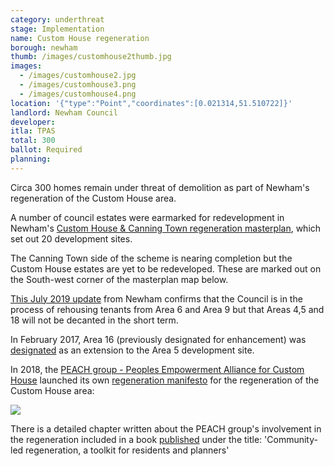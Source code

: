 ```yaml
---
category: underthreat
stage: Implementation
name: Custom House regeneration
borough: newham
thumb: /images/customhouse2thumb.jpg
images:
  - /images/customhouse2.jpg
  - /images/customhouse3.png
  - /images/customhouse4.png
location: '{"type":"Point","coordinates":[0.021314,51.510722]}'
landlord: Newham Council
developer:
itla: TPAS
total: 300
ballot: Required
planning:
---
```

Circa 300 homes remain under threat of demolition as part of Newham's regeneration of the Custom House area.

A number of council estates were earmarked for redevelopment in Newham's [Custom House & Canning Town regeneration masterplan](https://www.newham.gov.uk/Documents/Environment%20and%20planning/CanningTownCustomHouseAdoptedSPD2008%5B1%5D.pdf), which set out 20 development sites.

The Canning Town side of the scheme is nearing completion but the Custom House estates are yet to be redeveloped. These are marked out on the South-west corner of the masterplan map below.

<a href="/images/canningtownspd.png" class="img-fluid rounded img-thumbnail">

[This July 2019 update](https://www.newham.gov.uk/Documents/Environment%20and%20planning/CustomHouseRegenerationFAQs.pdf) from Newham confirms that the Council is in the process of rehousing tenants from Area 6 and Area 9 but that Areas 4,5 and 18 will not be decanted in the short term. 

In February 2017, Area 16 (previously designated for enhancement) was [designated](https://www.newham.gov.uk/Documents/Environment%20and%20planning/LPRIssuesOptionPart2.pdf) as an extension to the Area 5 development site.

In 2018, the [PEACH group - Peoples Empowerment Alliance for Custom House]() launched its own [regeneration manifesto](http://www.peach-e16.org.uk/index.php/housing/109-peach-regeneration-manifesto-2018) for the regeneration of the Custom House area:

<img src="/images/peach.png" class="img-fluid rounded img-thumbnail">

There is a detailed chapter written about the PEACH group's involvement in the regeneration included in a book [published](https://www.uclpress.co.uk/products/125696) under the title: 'Community-led regeneration, a toolkit for residents and planners'
